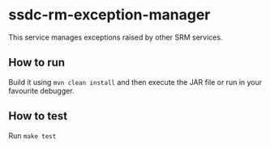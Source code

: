 # ssdc-rm-exception-manager
This service manages exceptions raised by other SRM services.

## How to run
Build it using `mvn clean install` and then execute the JAR file or run in your favourite debugger.

## How to test
Run `make test`
